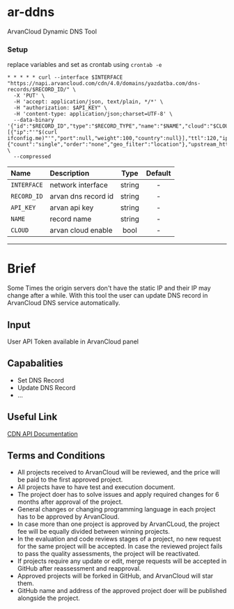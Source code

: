 # ar-ddns
ArvanCloud Dynamic DNS Tool

### Setup
replace variables and set as crontab using `crontab -e`
```
* * * * * curl --interface $INTERFACE "https://napi.arvancloud.com/cdn/4.0/domains/yazdatba.com/dns-records/$RECORD_ID/" \
  -X 'PUT' \
  -H 'accept: application/json, text/plain, */*' \
  -H "authorization: $API_KEY" \
  -H 'content-type: application/json;charset=UTF-8' \
  --data-binary '{"id":"$RECORD_ID","type":"$RECORD_TYPE","name":"$NAME","cloud":"$CLOUD","value":[{"ip":"'"$(curl ifconfig.me)"'","port":null,"weight":100,"country":null}],"ttl":120,"ip_filter_mode":{"count":"single","order":"none","geo_filter":"location"},"upstream_https":"default"}' \
  --compressed
```

| Name                                 | Description                                               |  Type | Default
|:-------------------------------------|:----------------------------------------------------------|:-----:|:--------:|
| `INTERFACE` | network interface | string | -
| `RECORD_ID` | arvan dns record id | string | -
| `API_KEY` | arvan api key | string | -
| `NAME` | record name | string | -
| `CLOUD` | arvan cloud enable | bool | -

---
# Brief
Some Times the origin servers don't have the static IP and their IP may change after a while.
With this tool the user can update DNS record in ArvanCloud DNS service automatically.

## Input
User API Token available in ArvanCloud panel

## Capabalities
* Set DNS Record 
* Update DNS Record
* ...

## Useful Link
[CDN API Documentation](https://www.arvancloud.com/docs/api/cdn/4.0)


## Terms and Conditions
* All projects received to ArvanCloud will be reviewed, and the price will be paid to the first approved project.
* All projects have to have test and execution document.
* The project doer has to solve issues and apply required changes for 6 months after approval of the project.
* General changes or changing programming language in each project has to be approved by ArvanCloud.
* In case more than one project is approved by ArvanCLoud, the project fee will be equally divided between winning projects.
* In the evaluation and code reviews stages of a project, no new request for the same project will be accepted. In case the reviewed project fails to pass the quality assessments, the project will be reactivated.
* If projects require any update or edit, merge requests will be accepted in GitHub after reassessment and reapproval.
* Approved projects will be forked in GitHub, and ArvanCloud will star them.
* GitHub name and address of the approved project doer will be published alongside the project. 
